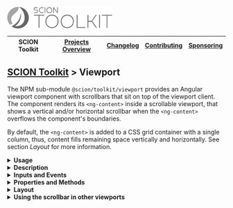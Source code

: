 <a href="/README.md"><img src="/docs/branding/scion-toolkit-banner.svg" height="50" alt="SCION Toolkit"></a>

| SCION Toolkit | [Projects Overview][menu-projects-overview] | [Changelog][menu-changelog] | [Contributing][menu-contributing] | [Sponsoring][menu-sponsoring] |  
| --- | --- | --- | --- | --- |

## [SCION Toolkit][menu-home] > Viewport

The NPM sub-module `@scion/toolkit/viewport` provides an Angular viewport component with scrollbars that sit on top of the viewport client. The component renders its `<ng-content>` inside a scrollable viewport, that shows a vertical and/or horizontal scrollbar when the `<ng-content>` overflows the component's boundaries.

By default, the `<ng-content>` is added to a CSS grid container with a single column, thus, content fills remaining space vertically and horizontally. See section *Layout* for more information.

<!--- USAGE --->
<details>
  <summary><strong>Usage</strong></summary>

1. Install `@scion/toolkit` using the NPM command-line tool: 
    ```
    npm install --save @scion/toolkit
    ```

1. Import `SciViewportModule` in the module where to use the viewport:
   
   ```typescript
   import { SciViewportModule } from '@scion/toolkit/viewport';

   @NgModule({
     imports: [SciViewportModule]
   })
   export class AppModule {
   }
   ```

1. Wrap your content inside the `sci-viewport` component as following:

   ```html
   <sci-viewport>
     your content
   </sci-viewport>
   ```

</details>

<details>
  <summary><strong>Description</strong></summary>
  
The viewport component displays scrollbars only when the content overflows and while the user moves his mouse over the viewport.

Some operating systems place scrollbars next to the content, which shrinks the content by a few pixels when scrollbars are displayed. For this reason, unless the operating system already does, the viewport component hides the native scrollbars and renders scrollbars on top of the content. Nevertheless, the viewport client remains natively scrollable, i.e. it supports native touch gestures and accelerated scrolling speed. In addition, the viewport scrolls natively near the viewport edges during drag and drop operations.

</details>

<!--- INPUTS AND EVENTS --->
<details>
  <summary><strong>Inputs and Events</strong></summary>
  
#### Inputs:
- **scrollbarStyle**\
  Controls whether to use native scrollbars or, which is by default, emulated scrollbars that sit on top of the viewport client. In the latter, the viewport client remains natively scrollable.\
  Supported values are `native`, `on-top`, or `hidden`.

#### Events:
- **scroll**\
  Emits upon a scroll event.

</details>

<!--- PROPERTIES AND METHODS --->
<details>
  <summary><strong>Properties and Methods</strong></summary>

#### Properties:
- **scrollTop**\
  Sets or returns the number of pixels that the viewport client is scrolled vertically.

- **scrollLeft**\
  Sets or returns the number of pixels that the viewport client is scrolled horizontally.

- **scrollHeight**\
  Returns the height of the viewport client.

- **scrollWidth**\
  Returns the width of the viewport client.

- **viewportElement**\
  Returns the viewport `HTMLElement`.

- **viewportClientElement**\
  Returns the viewport client `HTMLElement`.

#### Methods:
- **isElementInView**\
  Checks if the specified element is scrolled into the viewport.
- **scrollIntoView**\
  Scrolls the specified element into the viewport.
- **computeOffset**\
  Computes the distance of the element to the viewport's left or top border.

</details>

<!--- LAYOUT --->
<details>
  <summary><strong>Layout</strong></summary>
The viewport has no intrinsic size, thus, you must either give it an explicit size, or place it in a layout to fill remaining space. 

By default, the `<ng-content>` is added to a CSS grid container with a single column.

You can override the following CSS variables to control the grid:

- `--grid-template-columns`\
  Defines the columns and their track sizes (by default, single column with track size `auto`)

- `--grid-template-rows`\
  Defines the rows and their track sizes (by default, single row with track size `auto`)

- `--grid-auto-columns`\
  Defines the track size for not explicitly sized columns.

- `--grid-auto-rows`\
  Defines the track size for not explicitly sized rows.

- `--gap`\
  Sets the gaps (gutters) between rows and columns. 

Example of how to control the CSS grid:
```css 
sci-viewport {
--grid-auto-rows: min-content;
--gap: .5em;
}
```

</details>

<!--- SCROLLBAR --->
<details>
  <summary><strong>Using the scrollbar in other viewports</strong></summary>

The module `@scion/toolkit/viewport` exports the scrollbar component `<sci-scrollbar>` used internally by `<sci-viewport>`, allowing you to use it with other viewports as well, like for example with the `<cdk-virtual-scroll-viewport>` component of Angular CDK.

**The following example illustrates how to use `<sci-scrollbar>` in combination with `<cdk-virtual-scroll-viewport>`.**

1. Install `@scion/toolkit` using the NPM command-line tool: 
    ```
    npm install --save @scion/toolkit
    ```

1. Import `SciViewportModule` in the module where to use the scrollbar:
   
   ```typescript
   import { SciViewportModule } from '@scion/toolkit/viewport';

   @NgModule({
     imports: [SciViewportModule]
   })
   export class YourModule {
   }
   ```

1. Add the following code to the HTML template:

   ```html
   <main>
     <cdk-virtual-scroll-viewport #cdkViewport
                                  [itemSize]="25"
                                  sciScrollable>
       <div *cdkVirtualFor="let item of items" [style.height.px]="25">
         {{item}}
       </div>
     </cdk-virtual-scroll-viewport>

     <!-- render vertical scrollbar which sits on top of the cdk viewport -->
     <sci-scrollbar [direction]="'vscroll'" [viewport]="cdkViewport.getElementRef().nativeElement"></sci-scrollbar>
   </main>
   ```
   
   **Explanation:**

    - Adds the `<cdk-virtual-scroll-viewport>` element as child element to the `<main>` element. Instead of the `<main>` element, you could also use a `<div>` element.
    - Creates the local template variable `#cdkViewport` to hold the reference to the CDK viewport component.
    - Decorates the CDK viewport with the `sciScrollable` directive to hide its native scrollbars.
    - Adds the vertical scrollbar `<sci-scrollbar>` and connects it to the CDK viewport.

1. Add the following code to the component:

   ```typescript
   export class YourComponent {

     public items: string[] = [];

     constructor() {
       for (let i = 0; i < 100000; i++) {
         this.items.push(`${i}`);
       }
     }
   }
   ````

   The code snippet above populates the items array with 100'000 items.

1. Add the following code to the style template of the component:

   ```scss
     @import '~@scion/toolkit/viewport/scrollbar';
   
     main {
       position: relative;
       overflow: hidden;
       @include hide-scrollbars-when-inactive();
       height: 500px;
   
       > sci-scrollbar {
         @include scrollbar();
       }
     }
   ```
   
   **Explanation:**

    > The directive `sciScrollable` fully stretches its host element, which is `<cdk-virtual-scroll-viewport>` in our example, to the bounding box of the nearest positioned parent, and shifts native scrollbars out of the bounding box of the parent component.

    - Defines a positioning context on the `<main>` element by setting its `position` to `relative`.
    - Sets the `overflow` CSS variable of the `<main>` element to `hidden` to clip the native scrollbars of `<cdk-virtual-scroll-viewport>`.
    - Hides the scrollbar when the user is not hovering the viewport by applying the `hide-scrollbars-when-inactive` mixin available through `~@scion/toolkit/viewport/scrollbar`.
    - Positions the `<sci-scrollbar>` by applying the `scrollbar` mixin available through `~@scion/toolkit/viewport/scrollbar`.

</details>

[menu-home]: /README.md
[menu-projects-overview]: /docs/site/projects-overview.md
[menu-changelog]: /docs/site/changelog/changelog.md
[menu-contributing]: /CONTRIBUTING.md
[menu-sponsoring]: /docs/site/sponsoring.md

